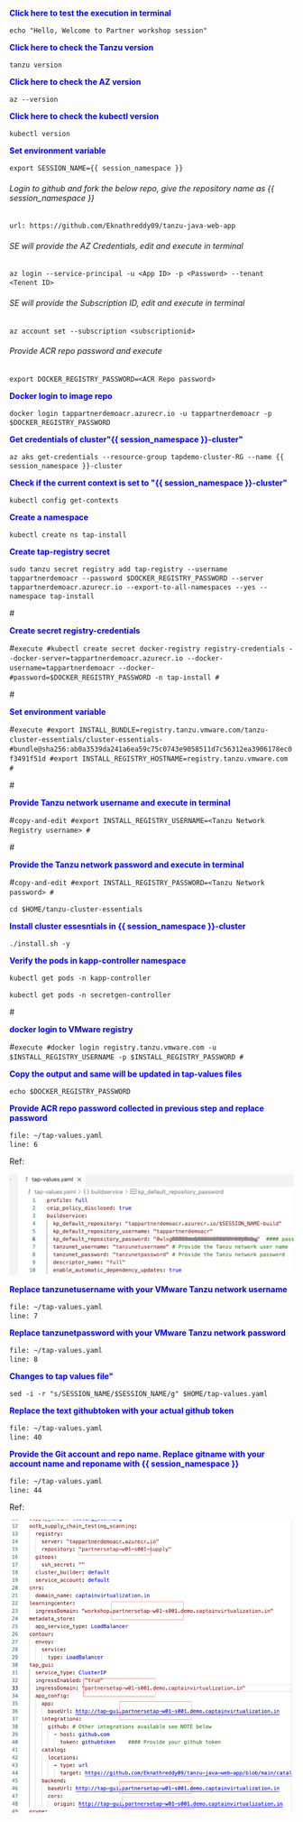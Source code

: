 
<p style="color:blue"><strong> Click here to test the execution in terminal</strong></p>

```execute-1
echo "Hello, Welcome to Partner workshop session"
```

<p style="color:blue"><strong> Click here to check the Tanzu version</strong></p>

```execute
tanzu version
```
<p style="color:blue"><strong> Click here to check the AZ version</strong></p>

```execute
az --version
```

<p style="color:blue"><strong> Click here to check the kubectl version</strong></p>

```execute
kubectl version
```

<p style="color:blue"><strong> Set environment variable </strong></p>

```execute-all
export SESSION_NAME={{ session_namespace }}
```

###### Login to github and fork the below repo, give the repository name as {{ session_namespace }}

```dashboard:open-url
url: https://github.com/Eknathreddy09/tanzu-java-web-app
```

###### SE will provide the AZ Credentials, edit and execute in terminal

```copy-and-edit
az login --service-principal -u <App ID> -p <Password> --tenant <Tenent ID> 
```
###### SE will provide the Subscription ID, edit and execute in terminal

```copy-and-edit
az account set --subscription <subscriptionid>
```

###### Provide ACR repo password and execute

```copy-and-edit
export DOCKER_REGISTRY_PASSWORD=<ACR Repo password>
```

<p style="color:blue"><strong> Docker login to image repo </strong></p>

```execute
docker login tappartnerdemoacr.azurecr.io -u tappartnerdemoacr -p $DOCKER_REGISTRY_PASSWORD
```

<p style="color:blue"><strong> Get credentials of cluster"{{ session_namespace }}-cluster" </strong></p>

```execute
az aks get-credentials --resource-group tapdemo-cluster-RG --name {{ session_namespace }}-cluster
```

<p style="color:blue"><strong> Check if the current context is set to "{{ session_namespace }}-cluster" </strong></p>

```execute
kubectl config get-contexts
```

<p style="color:blue"><strong> Create a namespace </strong></p>

```execute
kubectl create ns tap-install
```

<p style="color:blue"><strong> Create tap-registry secret  </strong></p>

```execute
sudo tanzu secret registry add tap-registry --username tappartnerdemoacr --password $DOCKER_REGISTRY_PASSWORD --server tappartnerdemoacr.azurecr.io --export-to-all-namespaces --yes --namespace tap-install
```

#<p style="color:blue"><strong> Create secret registry-credentials </strong></p>

#```execute
#kubectl create secret docker-registry registry-credentials --docker-server=tappartnerdemoacr.azurecr.io --docker-username=tappartnerdemoacr --docker-#password=$DOCKER_REGISTRY_PASSWORD -n tap-install
#```

#<p style="color:blue"><strong> Set environment variable </strong></p>

#```execute
#export INSTALL_BUNDLE=registry.tanzu.vmware.com/tanzu-cluster-essentials/cluster-essentials-#bundle@sha256:ab0a3539da241a6ea59c75c0743e9058511d7c56312ea3906178ec0f3491f51d
#export INSTALL_REGISTRY_HOSTNAME=registry.tanzu.vmware.com
#```

#<p style="color:blue"><strong> Provide Tanzu network username and execute in terminal </strong></p>

#```copy-and-edit
#export INSTALL_REGISTRY_USERNAME=<Tanzu Network Registry username>
#```

#<p style="color:blue"><strong> Provide the Tanzu network password and execute in terminal </strong></p>

#```copy-and-edit
#export INSTALL_REGISTRY_PASSWORD=<Tanzu Network password>
#```

```execute
cd $HOME/tanzu-cluster-essentials
```

<p style="color:blue"><strong> Install cluster essesntials in {{ session_namespace }}-cluster  </strong></p>

```execute
./install.sh -y
```

<p style="color:blue"><strong> Verify the pods in kapp-controller namespace  </strong></p>

```execute
kubectl get pods -n kapp-controller
```

```execute
kubectl get pods -n secretgen-controller
```

#<p style="color:blue"><strong> docker login to VMware registry </strong></p>

#```execute
#docker login registry.tanzu.vmware.com -u $INSTALL_REGISTRY_USERNAME -p $INSTALL_REGISTRY_PASSWORD
#```



<p style="color:blue"><strong> Copy the output and same will be updated in tap-values files </strong></p>

```execute-1
echo $DOCKER_REGISTRY_PASSWORD
```

<p style="color:blue"><strong> Provide ACR repo password collected in previous step and replace password </strong></p>

```editor:open-file
file: ~/tap-values.yaml
line: 6
```

Ref: 

![Local host](images/values-3.png)

<p style="color:blue"><strong> Replace tanzunetusername with your VMware Tanzu network username </strong></p>

```editor:open-file
file: ~/tap-values.yaml
line: 7
```

<p style="color:blue"><strong> Replace tanzunetpassword with your VMware Tanzu network password </strong></p>

```editor:open-file
file: ~/tap-values.yaml
line: 8
```

<p style="color:blue"><strong> Changes to tap values file" </strong></p>

```execute
sed -i -r "s/SESSION_NAME/$SESSION_NAME/g" $HOME/tap-values.yaml
```

<p style="color:blue"><strong> Replace the text githubtoken with your actual github token </strong></p>

```editor:open-file
file: ~/tap-values.yaml
line: 40
```

<p style="color:blue"><strong> Provide the Git account and repo name. Replace gitname with your account name and reponame with {{ session_namespace }} </strong></p>

```editor:open-file
file: ~/tap-values.yaml
line: 44
```

Ref:

![Local host](images/values-4.png)
